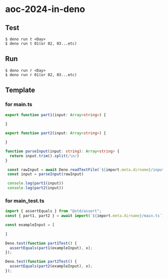 # aoc-2024-in-deno

## Test

```
$ deno run t <Day>
$ deno run t 01(or 02, 03...etc)
```

## Run

```
$ deno run r <Day>
$ deno run r 01(or 02, 03...etc)
```

## Template

### for main.ts

```typescript
export function part1(input: Array<string>) {
   
}

export function part2(input: Array<string>) {

}

function parseInput(input: string): Array<string> {
  return input.trim().split(/\n/)
}

 const rawInput = await Deno.readTextFile(`${import.meta.dirname}/input.txt`)
 const input = parseInput(rawInput)

 console.log(part1(input))
 console.log(part2(input))
```

### for main_test.ts

```typescript
import { assertEquals } from "@std/assert";
const { part1, part2 } = await import(`${import.meta.dirname}/main.ts`)

const exampleInput = [
   
]

Deno.test(function part1Test() {
  assertEquals(part1(exampleInput), x);
});

Deno.test(function part2Test() {
  assertEquals(part2(exampleInput), x);
});
```
